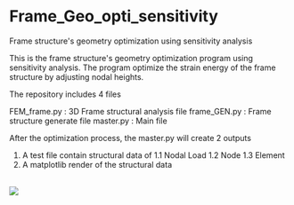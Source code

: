 # Frame_Geo_opti_sensitivity
Frame structure's geometry optimization using sensitivity analysis

This is the frame structure's geometry optimization program  using sensitivity analysis. The program optimize the strain energy of the frame structure by adjusting nodal heights.

The repository includes 4 files

FEM_frame.py : 3D Frame structural analysis file
frame_GEN.py : Frame structure generate file
master.py : Main file


After the optimization process, the master.py will create 2 outputs
1. A test file contain structural data of 
  1.1 Nodal Load
  1.2 Node
  1.3 Element
2. A matplotlib render of the structural data
<br>
<img src="src/Sensitivity_Optimization_Solution.png">
<br/>


